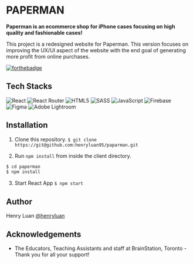 # PAPERMAN

**Paperman is an ecommerce shop for iPhone cases focusing on high quality and fashionable cases!**

This project is a redesigned website for Paperman. This version focuses on improving the UX/UI aspect of the website with the end goal of generating more profit from online purchases.

[![forthebadge](https://forthebadge.com/images/badges/built-with-love.svg)](https://forthebadge.com)

## Tech Stacks
![React](https://img.shields.io/badge/react-%2320232a.svg?style=for-the-badge&logo=react&logoColor=%2361DAFB)
![React Router](https://img.shields.io/badge/React_Router-CA4245?style=for-the-badge&logo=react-router&logoColor=white)
![HTML5](https://img.shields.io/badge/html5-%23E34F26.svg?style=for-the-badge&logo=html5&logoColor=white)
![SASS](https://img.shields.io/badge/SASS-hotpink.svg?style=for-the-badge&logo=SASS&logoColor=white)
![JavaScript](https://img.shields.io/badge/javascript-%23323330.svg?style=for-the-badge&logo=javascript&logoColor=%23F7DF1E)
![Firebase](https://img.shields.io/badge/Firebase-039BE5?style=for-the-badge&logo=Firebase&logoColor=white)
![Figma](https://img.shields.io/badge/figma-%23F24E1E.svg?style=for-the-badge&logo=figma&logoColor=white)
![Adobe Lightroom](https://img.shields.io/badge/Adobe%20Lightroom-31A8FF.svg?style=for-the-badge&logo=Adobe%20Lightroom&logoColor=white)


## Installation

1. Clone this repository.
```$ git clone https://git@github.com:henryluan95/paparman.git```


2. Run `npm install` from inside the client directory.


```bash
$ cd paperman
$ npm install
```

3. Start React App
```$ npm start```

## Author

Henry Luan [@henryluan](https://github.com/henryluan95)

## Acknowledgements

- The Educators, Teaching Assistants and staff at BrainStation, Toronto - Thank you for all your support!
